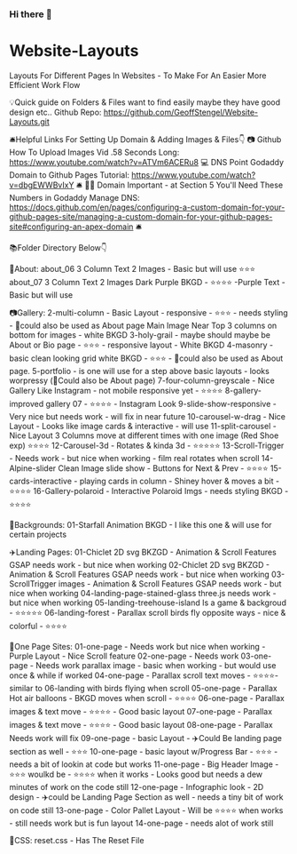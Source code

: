 ### Hi there 👋

# Website-Layouts
Layouts For Different Pages In Websites - To Make For An Easier More Efficient Work Flow

💡Quick guide on Folders & Files want to find easily maybe they have good design etc..
Github Repo: https://github.com/GeoffStengel/Website-Layouts.git

🛎️Helpful Links For Setting Up Domain & Adding Images & Files👇
    📷 Github How To Upload Images Vid .58 Seconds Long: https://www.youtube.com/watch?v=ATVm6ACERu8 
    💻 DNS Point Godaddy Domain to Github Pages Tutorial: https://www.youtube.com/watch?v=dbgEWWBvIxY
🛎️
    👬🏽 Domain Important - at Section 5 You'll Need These Numbers in Godaddy Manage DNS: https://docs.github.com/en/pages/configuring-a-custom-domain-for-your-github-pages-site/managing-a-custom-domain-for-your-github-pages-site#configuring-an-apex-domain
🛎️

📚Folder Directory Below👇

🧑About:
    about_06 3 Column Text 2 Images - Basic but will use ⭐⭐⭐
    about_07 3 Column Text 2 Images Dark Purple BKGD - ⭐⭐⭐⭐ -Purple Text - Basic but will use

📷Gallery:
    2-multi-column - Basic Layout - responsive - ⭐⭐⭐ - needs styling - 🧑could also be used as About page
    Main Image Near Top 3 columns on bottom for images - white BKGD
    3-holy-grail - maybe should maybe be About or Bio page - ⭐⭐⭐ - responsive layout - White BKGD
    4-masonry - basic clean looking grid white BKGD - ⭐⭐⭐ - 🧑could also be used as About page.
    5-portfolio - is one will use for a step above basic layouts - looks worpressy (🧑Could also be About page)
    7-four-column-greyscale - Nice Gallery Like Instagram - not mobile responsive yet - ⭐⭐⭐⭐
    8-gallery-improved gallery 07 - ⭐⭐⭐⭐ - Instagram Look
    9-slide-show-responsive - Very nice but needs work - will fix in near future
    10-carousel-w-drag - Nice Layout - Looks like image cards & interactive - will use
    11-split-carousel - Nice Layout 3 Columns move at different times with one image (Red Shoe exp) ⭐⭐⭐⭐
    12-Carousel-3d - Rotates & kinda 3d - ⭐⭐⭐⭐⭐
    13-Scroll-Trigger - Needs work - but nice when working - film real rotates when scroll
    14-Alpine-slider Clean Image slide show - Buttons for Next & Prev - ⭐⭐⭐⭐
    15-cards-interactive - playing cards in column - Shiney hover & moves a bit - ⭐⭐⭐⭐
    16-Gallery-polaroid - Interactive Polaroid Imgs - needs styling BKGD - ⭐⭐⭐⭐

🌄Backgrounds:
    01-Starfall Animation BKGD - I like this one & will use for certain projects

✈️Landing Pages:
    01-Chiclet 2D svg BKZGD - Animation & Scroll Features GSAP  needs work - but nice when working
    02-Chiclet 2D svg BKZGD - Animation & Scroll Features GSAP  needs work - but nice when working
    03-ScrollTrigger images - Animation & Scroll Features GSAP  needs work - but nice when working
    04-landing-page-stained-glass  three.js  needs work - but nice when working
    05-landing-treehouse-island Is a game & backgroud - ⭐⭐⭐⭐⭐
    06-landing-forest - Parallax scroll birds fly opposite ways - nice & colorful - ⭐⭐⭐⭐

📝One Page Sites:
    01-one-page - Needs work but nice when working - Purple Layout - Nice Scroll feature
    02-one-page - Needs work
    03-one-page - Needs work parallax image - basic when working - but would use once & while if worked
    04-one-page - Parallax scroll text moves - ⭐⭐⭐⭐- similar to 06-landing with birds flying when scroll
    05-one-page - Parallax Hot air balloons - BKGD moves when scroll - ⭐⭐⭐⭐
    06-one-page - Parallax images & text move -  ⭐⭐⭐⭐ - Good basic layout
    07-one-page - Parallax images & text move - ⭐⭐⭐⭐ - Good basic layout
    08-one-page - Parallax Needs work will fix
    09-one-page - basic Layout - ✈️Could Be landing page section as well - ⭐⭐⭐
    10-one-page - basic layout w/Progress Bar - ⭐⭐⭐ - needs a bit of lookin at code but works
    11-one-page - Big Header Image - ⭐⭐⭐ woulkd be - ⭐⭐⭐⭐ when it works - Looks good but needs a dew minutes of work on the code still
    12-one-page - Infographic look - 2D design - ✈️could be Landing Page Section as well - needs a tiny bit of work on code still
    13-one-page - Color Pallet Layout - Will be ⭐⭐⭐⭐ when works - still needs work but is fun layout
    14-one-page - needs alot of work still

📁CSS:
    reset.css - Has The Reset File

<!---
- 🔭 I’m currently working on ...
- 🌱 I’m currently learning ...
- 👯 I’m looking to collaborate on ...
- 🤔 I’m looking for help with ...
- 💬 Ask me about ...
- 📫 How to reach me: ...
- 😄 Pronouns: ...
- ⚡ Fun fact: ...
-->
